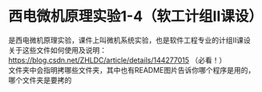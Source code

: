 # 西电微机原理实验1-4（软工计组Ⅱ课设）
是西电微机原理实验，课件上叫微机系统实验，也是软件工程专业的计组Ⅱ课设<br>
关于这些文件如何使用及说明：https://blog.csdn.net/ZHLDC/article/details/144277015  （必看！）<br>
文件夹中会指明拷哪些文件夹，其中也有README图片告诉你哪个程序是用的，哪个文件夹是要拷的
